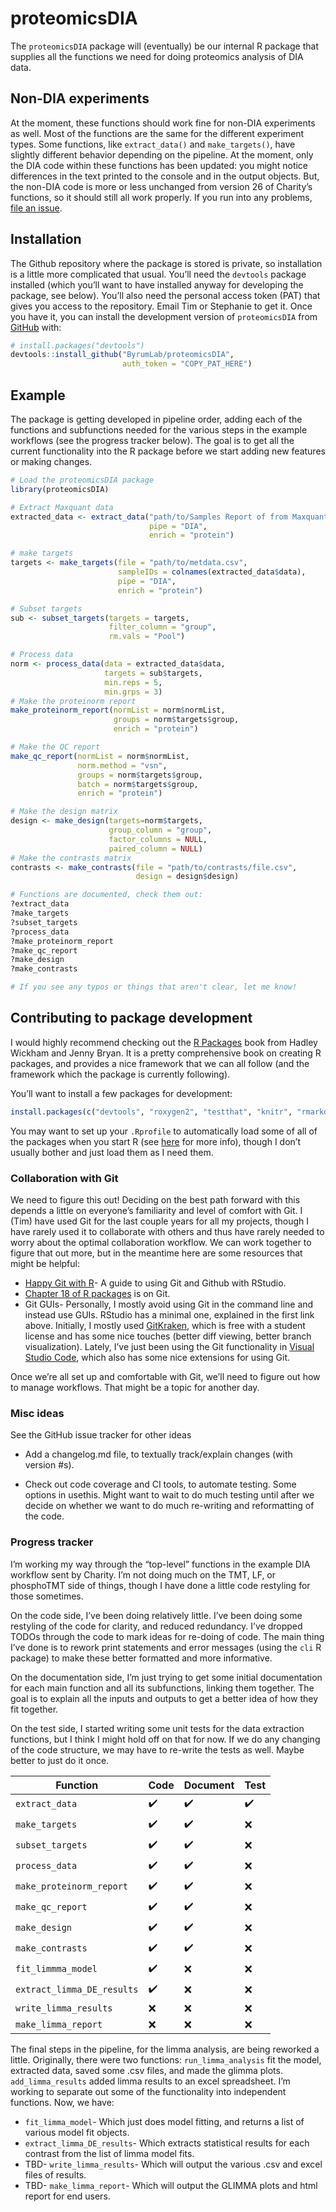 
<!-- README.md is generated from README.Rmd. Please edit that file -->

# proteomicsDIA

<!-- badges: start -->
<!-- badges: end -->

The `proteomicsDIA` package will (eventually) be our internal R package
that supplies all the functions we need for doing proteomics analysis of
DIA data.

## Non-DIA experiments

At the moment, these functions should work fine for non-DIA experiments
as well. Most of the functions are the same for the different experiment
types. Some functions, like `extract_data()` and `make_targets()`, have
slightly different behavior depending on the pipeline. At the moment,
only the DIA code within these functions has been updated: you might
notice differences in the text printed to the console and in the output
objects. But, the non-DIA code is more or less unchanged from version 26
of Charity’s functions, so it should still all work properly. If you run
into any problems, [file an
issue](https://github.com/ByrumLab/proteomicsDIA/issues).

## Installation

The Github repository where the package is stored is private, so
installation is a little more complicated that usual. You’ll need the
`devtools` package installed (which you’ll want to have installed anyway
for developing the package, see below). You’ll also need the personal
access token (PAT) that gives you access to the repository. Email Tim or
Stephanie to get it. Once you have it, you can install the development
version of `proteomicsDIA` from [GitHub](https://github.com/) with:

``` r
# install.packages("devtools")
devtools::install_github("ByrumLab/proteomicsDIA",
                         auth_token = "COPY_PAT_HERE")
```

## Example

The package is getting developed in pipeline order, adding each of the
functions and subfunctions needed for the various steps in the example
workflows (see the progress tracker below). The goal is to get all the
current functionality into the R package before we start adding new
features or making changes.

``` r
# Load the proteomicsDIA package
library(proteomicsDIA)

# Extract Maxquant data
extracted_data <- extract_data("path/to/Samples Report of from Maxquant.csv",
                               pipe = "DIA",
                               enrich = "protein")

# make targets
targets <- make_targets(file = "path/to/metdata.csv",
                        sampleIDs = colnames(extracted_data$data),
                        pipe = "DIA",
                        enrich = "protein")

# Subset targets
sub <- subset_targets(targets = targets, 
                      filter_column = "group",
                      rm.vals = "Pool")

# Process data
norm <- process_data(data = extracted_data$data,
                     targets = sub$targets,
                     min.reps = 5,
                     min.grps = 3)
# Make the proteinorm report
make_proteinorm_report(normList = norm$normList,
                       groups = norm$targets$group, 
                       enrich = "protein")

# Make the QC report
make_qc_report(normList = norm$normList, 
               norm.method = "vsn",
               groups = norm$targets$group,
               batch = norm$targets$group,
               enrich = "protein")

# Make the design matrix
design <- make_design(targets=norm$targets,
                      group_column = "group",
                      factor_columns = NULL,
                      paired_column = NULL)
# Make the contrasts matrix
contrasts <- make_contrasts(file = "path/to/contrasts/file.csv",
                            design = design$design)

# Functions are documented, check them out:
?extract_data
?make_targets
?subset_targets
?process_data
?make_proteinorm_report
?make_qc_report
?make_design
?make_contrasts

# If you see any typos or things that aren't clear, let me know!
```

## Contributing to package development

I would highly recommend checking out the [R
Packages](https://r-pkgs.org/) book from Hadley Wickham and Jenny Bryan.
It is a pretty comprehensive book on creating R packages, and provides a
nice framework that we can all follow (and the framework which the
package is currently following).

You’ll want to install a few packages for development:

``` r
install.packages(c("devtools", "roxygen2", "testthat", "knitr", "rmarkdown", "usethis"))
```

You may want to set up your `.Rprofile` to automatically load some of
all of the packages when you start R (see
[here](https://r-pkgs.org/setup.html#personal-startup-configuration) for
more info), though I don’t usually bother and just load them as I need
them.

### Collaboration with Git

We need to figure this out! Deciding on the best path forward with this
depends a little on everyone’s familiarity and level of comfort with
Git. I (Tim) have used Git for the last couple years for all my
projects, though I have rarely used it to collaborate with others and
thus have rarely needed to worry about the optimal collaboration
workflow. We can work together to figure that out more, but in the
meantime here are some resources that might be helpful:

-   [Happy Git with R](https://happygitwithr.com/index.html)- A guide to
    using Git and Github with RStudio.
-   [Chapter 18 of R packages](https://r-pkgs.org/git.html) is on Git.
-   Git GUIs- Personally, I mostly avoid using Git in the command line
    and instead use GUIs. RStudio has a minimal one, explained in the
    first link above. Initially, I mostly used
    [GitKraken](https://www.gitkraken.com/git-client), which is free
    with a student license and has some nice touches (better diff
    viewing, better branch visualization). Lately, I’ve just been using
    the Git functionality in [Visual Studio
    Code](https://code.visualstudio.com/), which also has some nice
    extensions for using Git.

Once we’re all set up and comfortable with Git, we’ll need to figure out
how to manage workflows. That might be a topic for another day.

### Misc ideas

See the GitHub issue tracker for other ideas

-   Add a changelog.md file, to textually track/explain changes (with
    version #s).

-   Check out code coverage and CI tools, to automate testing. Some
    options in usethis. Might want to wait to do much testing until
    after we decide on whether we want to do much re-writing and
    reformatting of the code.

### Progress tracker

I’m working my way through the “top-level” functions in the example DIA
workflow sent by Charity. I’m not doing much on the TMT, LF, or
phosphoTMT side of things, though I have done a little code restyling
for those sometimes.

On the code side, I’ve been doing relatively little. I’ve been doing
some restyling of the code for clarity, and reduced redundancy. I’ve
dropped TODOs through the code to mark ideas for re-doing of code. The
main thing I’ve done is to rework print statements and error messages
(using the `cli` R package) to make these better formatted and more
informative.

On the documentation side, I’m just trying to get some initial
documentation for each main function and all its subfunctions, linking
them together. The goal is to explain all the inputs and outputs to get
a better idea of how they fit together.

On the test side, I started writing some unit tests for the data
extraction functions, but I think I might hold off on that for now. If
we do any changing of the code structure, we may have to re-write the
tests as well. Maybe better to just do it once.

| Function                   | Code               | Document           | Test               |
|----------------------------|--------------------|--------------------|--------------------|
| `extract_data`             | :heavy_check_mark: | :heavy_check_mark: | :heavy_check_mark: |
| `make_targets`             | :heavy_check_mark: | :heavy_check_mark: | :x:                |
| `subset_targets`           | :heavy_check_mark: | :heavy_check_mark: | :x:                |
| `process_data`             | :heavy_check_mark: | :heavy_check_mark: | :x:                |
| `make_proteinorm_report`   | :heavy_check_mark: | :heavy_check_mark: | :x:                |
| `make_qc_report`           | :heavy_check_mark: | :heavy_check_mark: | :x:                |
| `make_design`              | :heavy_check_mark: | :heavy_check_mark: | :x:                |
| `make_contrasts`           | :heavy_check_mark: | :heavy_check_mark: | :x:                |
| `fit_limmma_model`         | :heavy_check_mark: | :x:                | :x:                |
| `extract_limma_DE_results` | :heavy_check_mark: | :x:                | :x:                |
| `write_limma_results`      | :x:                | :x:                | :x:                |
| `make_limma_report`        | :x:                | :x:                | :x:                |

The final steps in the pipeline, for the limma analysis, are being
reworked a little. Originally, there were two functions:
`run_limma_analysis` fit the model, extracted data, saved some .csv
files, and made the glimma plots. `add_limma_results` added limma
results to an excel spreadsheet. I’m working to separate out some of the
functionality into independent functions. Now, we have:

-   `fit_limma_model`- Which just does model fitting, and returns a list
    of various model fit objects.
-   `extract_limma_DE_results`- Which extracts statistical results for
    each contrast from the list of limma model fits.
-   TBD- `write_limma_results`- Which will output the various .csv and
    excel files of results.
-   TBD- `make_limma_report`- Which will output the GLIMMA plots and
    html report for end users.
